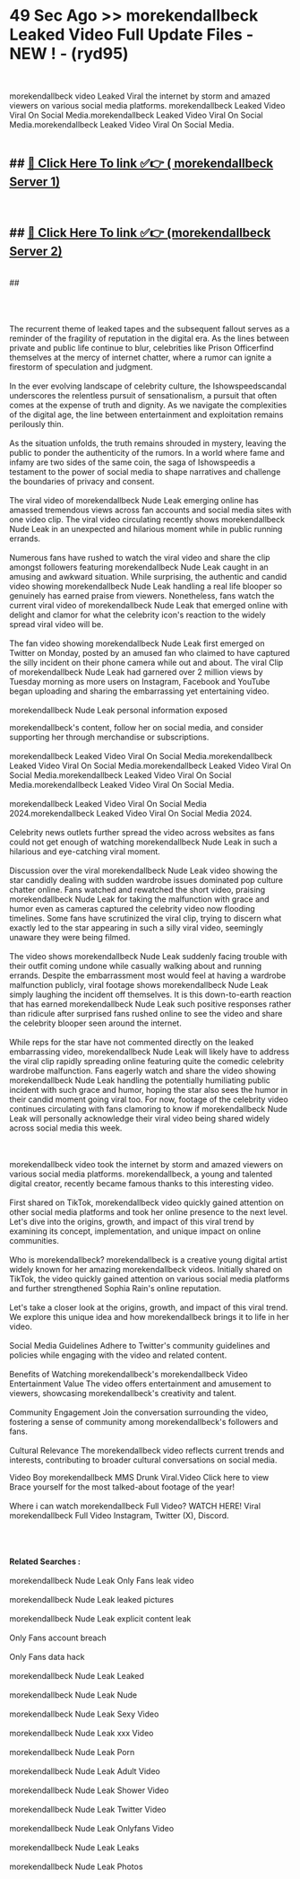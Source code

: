# 49 Sec Ago >> morekendallbeck Leaked Video Full Update Files - NEW ! - (ryd95) <br>
<br>

morekendallbeck video Leaked Viral the internet by storm and amazed viewers on various social media platforms. morekendallbeck Leaked Video Viral On Social Media.morekendallbeck Leaked Video Viral On Social Media.morekendallbeck Leaked Video Viral On Social Media.<br>
 <br>

## ##  <a href="https://clipsfans.site?title=morekendallbeck&ref=gitt">🔴 Click Here To link ✅👉 ( morekendallbeck Server 1)</a><br>
  <br>

##  ##  <a href="https://clipsfans.site?title=morekendallbeck&ref=gitt">🔴 Click Here To link ✅👉 (morekendallbeck  Server 2)</a><br>
  <br>
  ##


  <br>

  <br>

<br><br>
The recurrent theme of leaked tapes and the subsequent fallout serves as a reminder of the fragility of reputation in the digital era. As the lines between private and public life continue to blur, celebrities like Prison Officerfind themselves at the mercy of internet chatter, where a rumor can ignite a firestorm of speculation and judgment.
<br><br>
In the ever evolving landscape of celebrity culture, the Ishowspeedscandal underscores the relentless pursuit of sensationalism, a pursuit that often comes at the expense of truth and dignity. As we navigate the complexities of the digital age, the line between entertainment and exploitation remains perilously thin.
<br><br>
As the situation unfolds, the truth remains shrouded in mystery, leaving the public to ponder the authenticity of the rumors. In a world where fame and infamy are two sides of the same coin, the saga of Ishowspeedis a testament to the power of social media to shape narratives and challenge the boundaries of privacy and consent.
<br><br>
The viral video of morekendallbeck Nude Leak emerging online has amassed tremendous views across fan accounts and social media sites with one video clip. The viral video circulating recently shows morekendallbeck Nude Leak in an unexpected and hilarious moment while in public running errands.
<br><br>
Numerous fans have rushed to watch the viral video and share the clip amongst followers featuring morekendallbeck Nude Leak caught in an amusing and awkward situation. While surprising, the authentic and candid video showing morekendallbeck Nude Leak handling a real life blooper so genuinely has earned praise from viewers. Nonetheless, fans watch the current viral video of morekendallbeck Nude Leak that emerged online with delight and clamor for what the celebrity icon's reaction to the widely spread viral video will be.
<br><br>
The fan video showing morekendallbeck Nude Leak first emerged on Twitter on Monday, posted by an amused fan who claimed to have captured the silly incident on their phone camera while out and about. The viral Clip of morekendallbeck Nude Leak had garnered over 2 million views by Tuesday morning as more users on Instagram, Facebook and YouTube began uploading and sharing the embarrassing yet entertaining video.
<br><br>
morekendallbeck Nude Leak personal information exposed


morekendallbeck's content, follow her on social media, and consider supporting her through merchandise or subscriptions.
<br><br>
morekendallbeck Leaked Video Viral On Social Media.morekendallbeck Leaked Video Viral On Social Media.morekendallbeck Leaked Video Viral On Social Media.morekendallbeck Leaked Video Viral On Social Media.morekendallbeck Leaked Video Viral On Social Media.
<br><br>
morekendallbeck Leaked Video Viral On Social Media 2024.morekendallbeck Leaked Video Viral On Social Media 2024.
<br><br>
Celebrity news outlets further spread the video across websites as fans could not get enough of watching morekendallbeck Nude Leak in such a hilarious and eye-catching viral moment.
<br><br>
Discussion over the viral morekendallbeck Nude Leak video showing the star candidly dealing with sudden wardrobe issues dominated pop culture chatter online. Fans watched and rewatched the short video, praising morekendallbeck Nude Leak for taking the malfunction with grace and humor even as cameras captured the celebrity video now flooding timelines. Some fans have scrutinized the viral clip, trying to discern what exactly led to the star appearing in such a silly viral video, seemingly unaware they were being filmed.
<br><br>
The video shows morekendallbeck Nude Leak suddenly facing trouble with their outfit coming undone while casually walking about and running errands. Despite the embarrassment most would feel at having a wardrobe malfunction publicly, viral footage shows morekendallbeck Nude Leak simply laughing the incident off themselves. It is this down-to-earth reaction that has earned morekendallbeck Nude Leak such positive responses rather than ridicule after surprised fans rushed online to see the video and share the celebrity blooper seen around the internet.
<br><br>
While reps for the star have not commented directly on the leaked embarrassing video, morekendallbeck Nude Leak will likely have to address the viral clip rapidly spreading online featuring quite the comedic celebrity wardrobe malfunction. Fans eagerly watch and share the video showing morekendallbeck Nude Leak handling the potentially humiliating public incident with such grace and humor, hoping the star also sees the humor in their candid moment going viral too. For now, footage of the celebrity video continues circulating with fans clamoring to know if morekendallbeck Nude Leak will personally acknowledge their viral video being shared widely across social media this week.


<br><br>
morekendallbeck video took the internet by storm and amazed viewers on various social media platforms. morekendallbeck, a young and talented digital creator, recently became famous thanks to this interesting video.
<br><br>
First shared on TikTok, morekendallbeck video quickly gained attention on other social media platforms and took her online presence to the next level. Let's dive into the origins, growth, and impact of this viral trend by examining its concept, implementation, and unique impact on online communities.
<br><br>
Who is morekendallbeck? morekendallbeck is a creative young digital artist widely known for her amazing morekendallbeck videos. Initially shared on TikTok, the video quickly gained attention on various social media platforms and further strengthened Sophia Rain's online reputation.
<br><br>
Let's take a closer look at the origins, growth, and impact of this viral trend. We explore this unique idea and how morekendallbeck brings it to life in her video.
<br><br>
Social Media Guidelines Adhere to Twitter's community guidelines and policies while engaging with the video and related content.
<br><br>
Benefits of Watching morekendallbeck's morekendallbeck Video Entertainment Value The video offers entertainment and amusement to viewers, showcasing morekendallbeck's creativity and talent.
<br><br>
Community Engagement Join the conversation surrounding the video, fostering a sense of community among morekendallbeck's followers and fans.
<br><br>
Cultural Relevance The morekendallbeck video reflects current trends and interests, contributing to broader cultural conversations on social media.

Video Boy morekendallbeck MMS Drunk Viral.Video Click here to view Brace yourself for the most talked-about footage of the year!
<br><br>
Where i can watch morekendallbeck Full Video? WATCH HERE! Viral morekendallbeck Full Video Instagram, Twitter (X), Discord.
<br><br>

<br><br>
<strong>Related Searches :</strong>
<br><br>
morekendallbeck Nude Leak Only Fans leak video
<br><br>
morekendallbeck Nude Leak leaked pictures
<br><br>
morekendallbeck Nude Leak explicit content leak
<br><br>
Only Fans account breach
<br><br>
Only Fans data hack
<br><br>
morekendallbeck Nude Leak Leaked
<br><br>
morekendallbeck Nude Leak Nude
<br><br>
morekendallbeck Nude Leak Sexy Video
<br><br>
morekendallbeck Nude Leak xxx Video
<br><br>
morekendallbeck Nude Leak Porn
<br><br>
morekendallbeck Nude Leak Adult Video
<br><br>
morekendallbeck Nude Leak Shower Video
<br><br>
morekendallbeck Nude Leak Twitter Video
<br><br>
morekendallbeck Nude Leak Onlyfans Video
<br><br>
morekendallbeck Nude Leak Leaks
<br><br>
morekendallbeck Nude Leak Photos